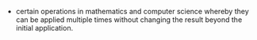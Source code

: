 - certain operations in mathematics and computer science whereby they can be applied multiple times without changing the result beyond the initial application.